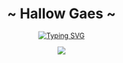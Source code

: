 <body>
  <center>
    <h1 align="center">~ Hallow Gaes ~ </h1>
    <p align="center">
<a href="https://git.io/typing-svg"><img src="https://readme-typing-svg.herokuapp.com?font=Architects+Daughter&size=30&pause=1000&color=F70000&center=true&vCenter=true&multiline=true&width=435&height=86&lines=Ini+Giru+(kali);Apa+Coba" alt="Typing SVG" /></a>
    </p>
    <p>
        <a href="https://github.com/itsGiru"><img src="[https://cardivo.vercel.app/api?name=Ryzen&description=Hi,%20Im%20Shirokami%20Ryzen%20and%20i%20love%20watching%20Anime&image=https://telegra.ph/file/a7ac2b46f82ef7ea083f9.jpg/revision/latest?cb=20200606024545&usqp=CAU&usqp=CAU&backgroundColor=%23ecf0f1&instagram=ryzen_vermillion&github=ShirokamiRyzen&pattern=leaf&colorPattern=%23eaeaea](https://cardivo.vercel.app/api?name=Giru&description=Hi,%20Im%20Giru%20and%20I%20love%20Ngombe%20Kopi&image=https://telegra.ph/file/4d86fea528c4173ce6065.jpg/revision/latest?cb=20200606024545&usqp=CAU&usqp=CAU&backgroundColor=%23ecf0f1&instagram=itsgildass&github=itsGiru&pattern=leaf&colorPattern=%23eaeaea)" /><a>
    </p>
  </center>
</body>
<!--
**itsGiru/itsGiru** is a ✨ _special_ ✨ repository because its `README.md` (this file) appears on your GitHub profile.

Here are some ideas to get you started:

- 🔭 I’m currently working on ...
- 🌱 I’m currently learning ...
- 👯 I’m looking to collaborate on ...
- 🤔 I’m looking for help with ...
- 💬 Ask me about ...
- 📫 How to reach me: ...
- 😄 Pronouns: ...
- ⚡ Fun fact: ...
-->
